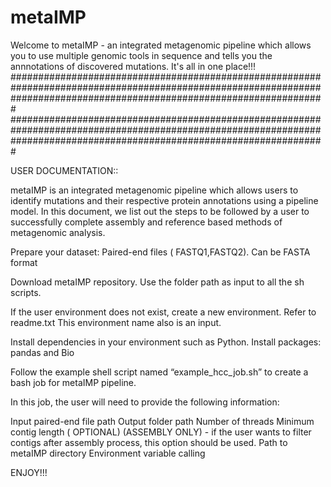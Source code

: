 # metaIMP

Welcome to metaIMP - an integrated metagenomic pipeline which allows you to use multiple genomic tools in sequence and tells you the annnotations of discovered mutations.
It's all in one place!!!
#########################################################################################################################################################################
#########################################################################################################################################################################

USER DOCUMENTATION::



metaIMP is an integrated metagenomic pipeline which allows users to identify mutations and their respective protein annotations using a pipeline model. In this document, we list out the steps to be followed by a user to successfully complete assembly and reference based methods of metagenomic analysis.



Prepare your dataset: Paired-end files ( FASTQ1,FASTQ2). Can be FASTA format

Download metaIMP repository. Use the folder path as input to all the sh scripts.

If the user environment does not exist, create a new environment. Refer to readme.txt This environment name also is an input.
	
Install dependencies in your environment such as Python. Install packages: pandas and Bio

Follow the example shell script named “example_hcc_job.sh” to create a bash job for metaIMP pipeline. 

In this job, the user will need to provide the following information:
	
Input paired-end file path
Output folder path
Number of threads 
Minimum contig length ( OPTIONAL) (ASSEMBLY ONLY) - if the user wants to filter contigs after assembly process, this option should be used.
Path to metaIMP directory
Environment variable calling

ENJOY!!!


